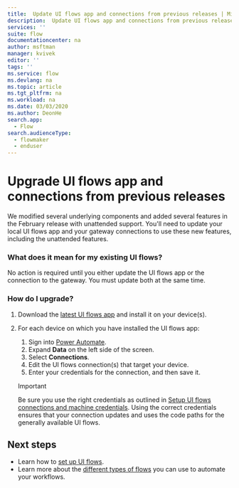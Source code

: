 ```yaml
---
title:  Update UI flows app and connections from previous releases | Microsoft Docs
description:  Update UI flows app and connections from previous releases.
services: ''
suite: flow
documentationcenter: na
author: msftman
manager: kvivek
editor: ''
tags: ''
ms.service: flow
ms.devlang: na
ms.topic: article
ms.tgt_pltfrm: na
ms.workload: na
ms.date: 03/03/2020
ms.author: DeonHe
search.app: 
  - Flow
search.audienceType: 
  - flowmaker
  - enduser
---
```


# Upgrade UI flows app and connections from previous releases

We modified several underlying components and added several features in the February release with unattended support. You'll need to update your local UI flows app and your gateway connections to use these new features, including the unattended features.

### What does it mean for my existing UI flows?

No action is required until you either update the UI flows app or the connection to the gateway. You must update both at the same time.

### How do I upgrade?

1.  Download the [latest UI flows app](https://go.microsoft.com/fwlink/?linkid=2102613&clcid=0x409) and install it on your device(s).

1.  For each device on which you have installed the UI flows app:

    1. Sign into [Power Automate](https://powerautomate.microsoft.com).
    1. Expand **Data** on the left side of the screen.
    1. Select **Connections**.
    1. Edit the UI flows connection(s) that target your device.
    1. Enter your credentials for the connection, and then save it.

    >[!IMPORTANT]
    >Be sure you use the right credentials as outlined in [Setup UI flows connections and machine credentials](setup.md#setup-desktop-flows-connections-and-machine-credentials). Using the correct credentials ensures that your connection updates and uses the code paths for the generally available UI flows.

## Next steps

- Learn how to [set up UI flows](setup.md). 
- Learn more about the [different types of flows](..\flow-types.md) you can use to automate your workflows.


